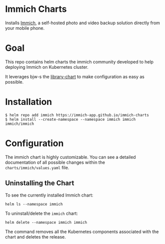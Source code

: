 # Immich Charts

Installs [Immich](https://github.com/immich-app/immich), a self-hosted photo and video backup solution directly 
from your mobile phone. 

# Goal

This repo contains helm charts the immich community developed to help deploying Immich on Kubernetes cluster.

It leverages bjw-s the [library-chart](https://github.com/bjw-s/helm-charts/tree/main/charts/library/common) to make configuration as easy as possible. 

# Installation

```
$ helm repo add immich https://immich-app.github.io/immich-charts
$ helm install --create-namespace --namespace immich immich immich/immich
```

# Configuration

The immich chart is highly customizable. You can see a detailed documentation
of all possible changes within the `charts/immich/values.yaml` file.

## Uninstalling the Chart

To see the currently installed Immich chart:

```console
helm ls --namespace immich
```

To uninstall/delete the `immich` chart:

```console
helm delete --namespace immich immich
```

The command removes all the Kubernetes components associated with the chart and deletes the release.
